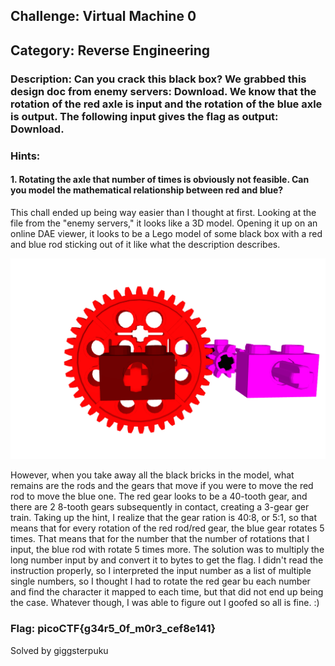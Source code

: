 ## Challenge: Virtual Machine 0

## Category: Reverse Engineering

### Description: Can you crack this black box? We grabbed this design doc from enemy servers: Download. We know that the rotation of the red axle is input and the rotation of the blue axle is output. The following input gives the flag as output: Download.

### Hints:

#### 1. Rotating the axle that number of times is obviously not feasible. Can you model the mathematical relationship between red and blue?

This chall ended up being way easier than I thought at first. Looking at the file from the "enemy servers," it looks like a 3D model. Opening it up on an online DAE viewer, it looks to be a Lego model of some black box with a red and blue rod sticking out of it like what the description describes.

![](https://github.com/giggsterpuku/CTF-Writeups/blob/main/picoCTF/2023/Reverse%20Engineering/Virtual%20Machine%200/gears.png)

However, when you take away all the black bricks in the model, what remains are the rods and the gears that move if you were to move the red rod to move the blue one. The red gear looks to be a 40-tooth gear, and there are 2 8-tooth gears subsequently in contact, creating a 3-gear ger train. Taking up the hint, I realize that the gear ration is 40:8, or 5:1, so that means that for every rotation of the red rod/red gear, the blue gear rotates 5 times. That means that for the number that the number of rotations that I input, the blue rod with rotate 5 times more. The solution was to multiply the long number input by and convert it to bytes to get the flag. I didn't read the instruction properly, so I interpreted the input number as a list of multiple single numbers, so I thought I had to rotate the red gear bu each number and find the character it mapped to each time, but that did not end up being the case. Whatever though, I was able to figure out I goofed so all is fine. :)

### Flag: picoCTF{g34r5_0f_m0r3_cef8e141}

Solved by giggsterpuku
